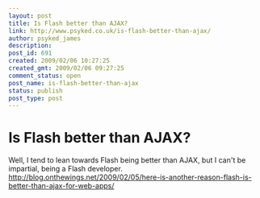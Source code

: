 ```yaml
---
layout: post
title: Is Flash better than AJAX?
link: http://www.psyked.co.uk/is-flash-better-than-ajax/
author: psyked_james
description: 
post_id: 691
created: 2009/02/06 10:27:25
created_gmt: 2009/02/06 09:27:25
comment_status: open
post_name: is-flash-better-than-ajax
status: publish
post_type: post
---
```


# Is Flash better than AJAX?

Well, I tend to lean towards Flash being better than AJAX, but I can't be impartial, being a Flash developer. <http://blog.onthewings.net/2009/02/05/here-is-another-reason-flash-is-better-than-ajax-for-web-apps/>